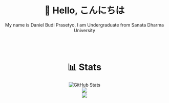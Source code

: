 <div align="center">
  
<!--  About Me  -->
  <h1>👋 Hello, こんにちは</h1>
  <p>
    My name is Daniel Budi Prasetyo, I am Undergraduate from Sanata Dharma University
  </p>
  
  <br><br>
  
<!--  Skill  -->
<!--   <h1>📖 Skill</h1>
  <p>
    <img src="https://skillicons.dev/icons?i=tensorflow,laravel" />
  </p>
  
  <br><br> -->
  
<!--  Github Stats  -->
  <h1>📊 Stats</h1>
  <img src="https://streak-stats.demolab.com?user=danielprasetyo7952&theme=tokyonight&hide_border=true" alt="GitHub Stats" /><br>
  <img src="https://github-readme-stats.vercel.app/api?username=danielprasetyo7952&show_icons=true&theme=tokyonight&hide_border=true" /><br>
  <img src="https://github-readme-stats.vercel.app/api/top-langs/?username=danielprasetyo7952&layout=compact&theme=tokyonight&hide_border=true">
</div>
